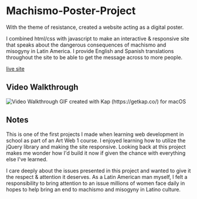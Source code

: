﻿# Machismo-Poster-Project

With the theme of resistance, created a website acting as a digital poster.

I combined html/css with javascript to make an interactive & responsive site that speaks about the dangerous consequences of machismo and misogyny in Latin America. I provide English and Spanish translations throughout the site to be able to get the message across to more people.

[live site](https://web-poster-noel.glitch.me/)
## Video Walkthrough

<img src='./images/gif-kapture.gif' title='Video Walkthrough' width='' alt='Video Walkthrough' />
GIF created with Kap (https://getkap.co/) for macOS

## Notes

This is one of the first projects I made when learning web development in school as part of an Art Web 1 course. I enjoyed learning how to utilize the jQuery library and making the site responsive. Looking back at this project makes me wonder how I'd build it now if given the chance with everything else I've learned.

I care deeply about the issues presented in this project and wanted to give it the respect & attention it deserves. As a Latin American man myself, I felt a responsibility to bring attention to an issue millions of women face daily in hopes to help bring an end to machismo and misogyny in Latino culture.
